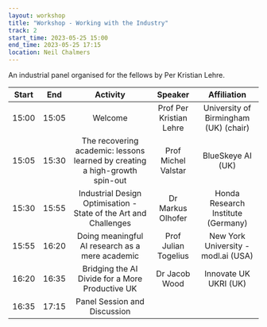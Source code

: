 ```yaml
---
layout: workshop
title: "Workshop - Working with the Industry"
track: 2
start_time: 2023-05-25 15:00
end_time: 2023-05-25 17:15
location: Neil Chalmers
---
```


An industrial panel organised for the fellows by Per Kristian Lehre.

| Start     | End      | Activity                                                                     | Speaker                  | Affiliation                            |
|   :----:  |   :----: |   :----:                                                                     |   :----:                 |   :----:                               |
| 15:00     | 15:05    | Welcome                                                                      | Prof Per Kristian Lehre  | University of Birmingham (UK) (chair)  |
| 15:05     | 15:30    | The recovering academic: lessons learned by creating a high-growth spin-out  | Prof Michel Valstar      | BlueSkeye AI (UK)                      |
| 15:30     | 15:55    | Industrial Design Optimisation - State of the Art and Challenges             | Dr Markus Olhofer        | Honda Research Institute (Germany)     |
| 15:55     | 16:20    | Doing meaningful AI research as a mere academic                              | Prof Julian Togelius     | New York University - modl.ai (USA)    |
| 16:20     | 16:35    | Bridging the AI Divide for a More Productive UK                              | Dr Jacob Wood            | Innovate UK UKRI (UK)                  |
| 16:35     | 17:15    | Panel Session and Discussion                                                 |                          |                                        |
